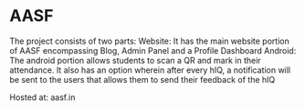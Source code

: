 # AASF
The project consists of two parts:
Website: It has the main website portion of AASF encompassing Blog, Admin Panel and a Profile Dashboard
Android: The android portion allows students to scan a QR and mark in their attendance. It also has an option wherein after
every hIQ, a notification will be sent to the users that allows them to send their feedback of the hIQ

Hosted at: aasf.in
